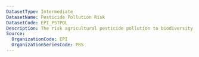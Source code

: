 ```yaml
---
DatasetType: Intermediate
DatasetName: Pesticide Pollution Risk
DatasetCode: EPI_PSTPOL
Description: The risk agricultural pesticide pollution to biodiversity. A score of 100 indicates minimal risk
Source:
  OrganizationCode: EPI
  OrganizationSeriesCode: PRS
---
```

